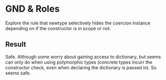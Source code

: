 # GND & Roles

Explore the rule that newtype selectively hides the coercion instance depending
on if the constructor is in scope or not.

## Result

Safe. Although some worry about gaining access to dictionary, but seems can
only do when using polymorphic types (concrete types incurr the constructor
check, even when declaring the dictionary is passed in). So seems safe.

